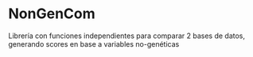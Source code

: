 # NonGenCom
Librería con funciones independientes para comparar 2 bases de datos, generando scores en base a variables no-genéticas
